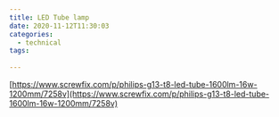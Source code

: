 ```yaml
---
title: LED Tube lamp
date: 2020-11-12T11:30:03
categories:
  - technical
tags:
  
---
```



[https://www.screwfix.com/p/philips-g13-t8-led-tube-1600lm-16w-1200mm/7258v](https://www.screwfix.com/p/philips-g13-t8-led-tube-1600lm-16w-1200mm/7258v)

